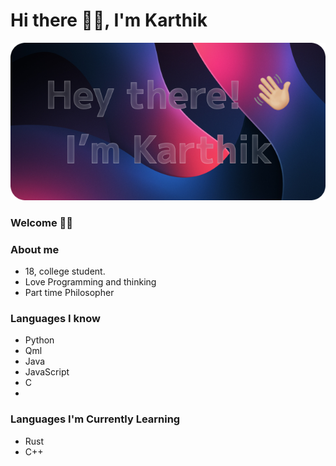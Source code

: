 # Hi there 👋🏼, I'm Karthik
![alt What's this?](https://github.com/KS-the-visionary/KS-the-visionary/blob/main/Banner.png)

### Welcome 🙏🏼

### About me
- 18, college student.
- Love Programming and thinking
- Part time Philosopher

### Languages I know
- Python
- Qml
- Java
- JavaScript
- C
- 
### Languages I'm Currently Learning
- Rust
- C++
